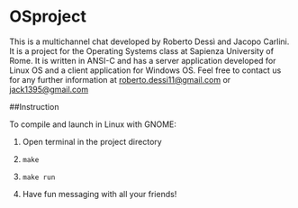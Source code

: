 # OSproject

This is a multichannel chat developed by Roberto Dessì and Jacopo Carlini.
It is a project for the Operating Systems class at Sapienza University of Rome.
It is written in ANSI-C and has a server application developed for Linux OS and a client application for Windows OS.
Feel free to contact us for any further information at roberto.dessi11@gmail.com or jack1395@gmail.com


##Instruction

To compile and launch in Linux with GNOME:

1. Open terminal in the project directory 

2. `make `

3. `make run `

4. Have fun messaging with all your friends!
